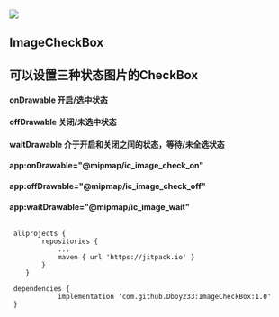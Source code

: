 # [![](https://jitpack.io/v/Dboy233/ImageCheckBox.svg)](https://jitpack.io/#Dboy233/ImageCheckBox)
## ImageCheckBox


## 可以设置三种状态图片的CheckBox
#### onDrawable 开启/选中状态
#### offDrawable 关闭/未选中状态
#### waitDrawable 介于开启和关闭之间的状态，等待/未全选状态

####         app:onDrawable="@mipmap/ic_image_check_on"
####         app:offDrawable="@mipmap/ic_image_check_off"
####         app:waitDrawable="@mipmap/ic_image_wait"

[]("img_off.png") [](img_check.png) [](img_wait.png)

``` 

 allprojects {
		repositories {
			...
			maven { url 'https://jitpack.io' }
		}
	}

 dependencies {
	        implementation 'com.github.Dboy233:ImageCheckBox:1.0'
 }
  
```
